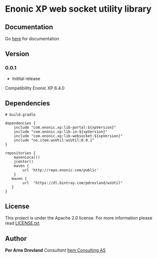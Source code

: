 # Enonic XP web socket utility library #

## Documentation ##

Go [here](https://itemconsulting.github.io/wsutil-server/) for documentation

## Version ##

### 0.0.1 ###
 * Initital release

Compatibility Enonic XP 6.4.0

## Dependencies ##

```
# build.gradle

dependencies {
    include "com.enonic.xp:lib-portal:${xpVersion}"
    include "com.enonic.xp:lib-io:${xpVersion}"
    include "com.enonic.xp:lib-websocket:${xpVersion}"
    include "no.item.wsUtil:wsUtil:0.0.1"
}

repositories {
    mavenLocal()
    jcenter()
    maven {
        url 'http://repo.enonic.com/public'
    }
   maven {
        url  "https://dl.bintray.com/pdrevland/wsUtil"
   }
}
```

## License ##

This project is under the Apache 2.0 license. For more information please read [LICENSE.txt](LICENSE.txt)

## Author ##

**Per Arne Drevland** *Consultant* [Item Consulting AS](www.item.no)


